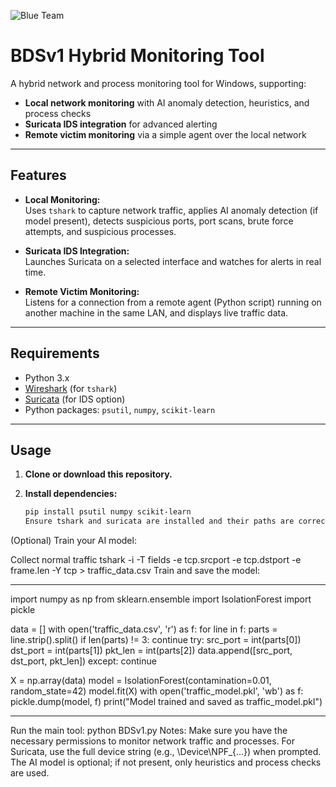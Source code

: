![Blue Team](https://img.shields.io/badge/Blue%20Team-Defensive%20Security-blue?style=for-the-badge&logo=shield)

# BDSv1 Hybrid Monitoring Tool

A hybrid network and process monitoring tool for Windows, supporting:

- **Local network monitoring** with AI anomaly detection, heuristics, and process checks
- **Suricata IDS integration** for advanced alerting
- **Remote victim monitoring** via a simple agent over the local network

---

## Features

- **Local Monitoring:**  
  Uses `tshark` to capture network traffic, applies AI anomaly detection (if model present), detects suspicious ports, port scans, brute force attempts, and suspicious processes.

- **Suricata IDS Integration:**  
  Launches Suricata on a selected interface and watches for alerts in real time.

- **Remote Victim Monitoring:**  
  Listens for a connection from a remote agent (Python script) running on another machine in the same LAN, and displays live traffic data.

---

## Requirements

- Python 3.x
- [Wireshark](https://www.wireshark.org/) (for `tshark`)
- [Suricata](https://suricata.io/) (for IDS option)
- Python packages: `psutil`, `numpy`, `scikit-learn`

---

## Usage

1. **Clone or download this repository.**

2. **Install dependencies:**
   ```sh
   pip install psutil numpy scikit-learn
   Ensure tshark and suricata are installed and their paths are correct in the script.

(Optional) Train your AI model:

Collect normal traffic
tshark -i <interface> -T fields -e tcp.srcport -e tcp.dstport -e frame.len -Y tcp > traffic_data.csv
Train and save the model:
___________________________________________________________________________
import numpy as np
from sklearn.ensemble import IsolationForest
import pickle

data = []
with open('traffic_data.csv', 'r') as f:
    for line in f:
        parts = line.strip().split()
        if len(parts) != 3:
            continue
        try:
            src_port = int(parts[0])
            dst_port = int(parts[1])
            pkt_len = int(parts[2])
            data.append([src_port, dst_port, pkt_len])
        except:
            continue

X = np.array(data)
model = IsolationForest(contamination=0.01, random_state=42)
model.fit(X)
with open('traffic_model.pkl', 'wb') as f:
    pickle.dump(model, f)
print("Model trained and saved as traffic_model.pkl")
__________________________________________________________________
Run the main tool:
python BDSv1.py
Notes:
Make sure you have the necessary permissions to monitor network traffic and processes.
For Suricata, use the full device string (e.g., \\Device\\NPF_{...}) when prompted.
The AI model is optional; if not present, only heuristics and process checks are used.




